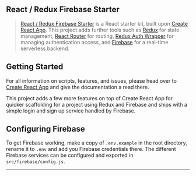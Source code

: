 ## React / Redux Firebase Starter

> [React / Redux Firebase Starter](https://github.com/MHanslo/react-firebase-starter)
> is a React starter kit, built upon [Create React App](https://github.com/facebookincubator/create-react-app).
> This project adds further tools such as [Redux](https://github.com/reactjs/redux)
> for state management, [React Router](https://github.com/ReactTraining/react-router)
> for routing, [Redux Auth Wrapper](https://github.com/mjrussell/redux-auth-wrapper)
> for managing authentication access,
> and [Firebase](https://firebase.google.com/) for a real-time serverless backend.

## Getting Started

For all information on scripts, features, and issues, please head over to
[Create React App](https://github.com/facebookincubator/create-react-app) and
give the documentation a read there.<br>

This project adds a few more features on top of Create React App for quicker
scaffolding for a project using Redux and Firebase and ships with a simple
login and sign up service handled by Firebase.

## Configuring Firebase
To get Firebase working, make a copy of `.env.example` in the root directory,
rename it to `.env` and add you Firebase credentials there. The different
Firebase services can be configured and exported in `src/firebase/config.js`.

---
